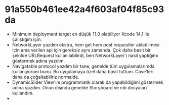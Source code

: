 # 91a550b461ee42a4f603af04f85c93da

- Minimum deployment target en düşük 11.0 olabiliyor Xcode 14.1 ile çalıştığım için.
- NetworkLayer yazdım ekstra, hem get hem post requestler atılabilmesi için ama verilen api için gereksiz aynı zamanda. Çok daha basit bir şekilde URLRequest kullanılabilirdi, ben NetworkLayer'ı nasıl yaptığımı göstermek adına yazdım.
- Navigatable protocol yazdım bir tane, genelde tüm uygulamalarımda kullanıyorum bunu. Bu uygulamaya özel daha basit tuttum. Case'leri daha da çoğaltabiliriz normalde. 
- DynamicSlider View'ını programmatik olarak da yapabildiğimi göstermek adına yazdım. Onun dışında genelde Storyboard ve nib dosyaları kullandım.
- 
